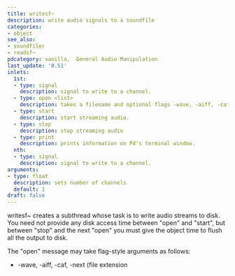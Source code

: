```yaml
---
title: writesf~
description: write audio signals to a soundfile
categories:
- object
see_also:
- soundfiler
- readsf~
pdcategory: vanilla,  General Audio Manipulation
last_update: '0.51'
inlets:
  1st:
  - type: signal
    description: signal to write to a channel.
  - type: open <list>
    description: takes a filename and optional flags -wave, -aiff, -caf, -next, - big, -little, -bytes <float>, -rate <float>
  - type: start
    description: start streaming audio.
  - type: stop
    description: stop streaming audio
  - type: print
    description: prints information on Pd's terminal window.
  nth:
  - type: signal
    description: signal to write to a channel.
arguments:
- type: float
  description: sets number of channels
  default: 1
draft: false
---
```

writesf~ creates a subthread whose task is to write audio streams to disk. You need not provide any disk access time between "open" and "start", but between "stop" and the next "open" you must give the object time to flush all the output to disk.

The "open" message may take flag-style arguments as follows:

- -wave, -aiff, -caf, -next (file extension
